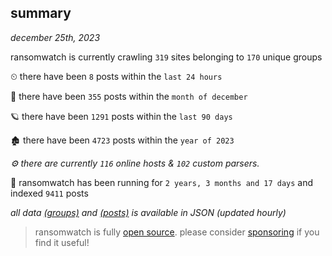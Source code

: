 
## summary
_december 25th, 2023_

ransomwatch is currently crawling `319` sites belonging to `170` unique groups

⏲ there have been `8` posts within the `last 24 hours`

🦈 there have been `355` posts within the `month of december`

🪐 there have been `1291` posts within the `last 90 days`

🏚 there have been `4723` posts within the `year of 2023`

_⚙️ there are currently `116` online hosts & `102` custom parsers._

🦕 ransomwatch has been running for `2 years, 3 months and 17 days` and indexed `9411` posts

_all data  [(groups)](http://ransomwhat.telemetry.ltd/groups) and [(posts)](http://ransomwhat.telemetry.ltd/posts) is available in JSON (updated hourly)_

> ransomwatch is fully [open source](https://github.com/joshhighet/ransomwatch#ransomwatch--). please consider [sponsoring](https://github.com/sponsors/joshhighet) if you find it useful!
